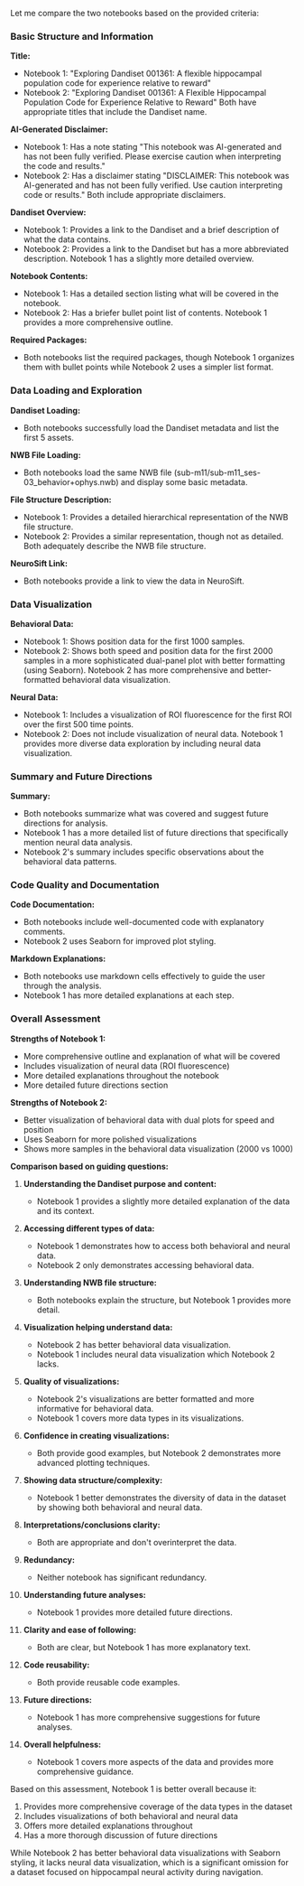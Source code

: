 Let me compare the two notebooks based on the provided criteria:

### Basic Structure and Information

**Title:** 
- Notebook 1: "Exploring Dandiset 001361: A flexible hippocampal population code for experience relative to reward"
- Notebook 2: "Exploring Dandiset 001361: A Flexible Hippocampal Population Code for Experience Relative to Reward"
Both have appropriate titles that include the Dandiset name.

**AI-Generated Disclaimer:**
- Notebook 1: Has a note stating "This notebook was AI-generated and has not been fully verified. Please exercise caution when interpreting the code and results."
- Notebook 2: Has a disclaimer stating "DISCLAIMER: This notebook was AI-generated and has not been fully verified. Use caution interpreting code or results."
Both include appropriate disclaimers.

**Dandiset Overview:**
- Notebook 1: Provides a link to the Dandiset and a brief description of what the data contains.
- Notebook 2: Provides a link to the Dandiset but has a more abbreviated description.
Notebook 1 has a slightly more detailed overview.

**Notebook Contents:**
- Notebook 1: Has a detailed section listing what will be covered in the notebook.
- Notebook 2: Has a briefer bullet point list of contents.
Notebook 1 provides a more comprehensive outline.

**Required Packages:**
- Both notebooks list the required packages, though Notebook 1 organizes them with bullet points while Notebook 2 uses a simpler list format.

### Data Loading and Exploration

**Dandiset Loading:**
- Both notebooks successfully load the Dandiset metadata and list the first 5 assets.

**NWB File Loading:**
- Both notebooks load the same NWB file (sub-m11/sub-m11_ses-03_behavior+ophys.nwb) and display some basic metadata.

**File Structure Description:**
- Notebook 1: Provides a detailed hierarchical representation of the NWB file structure.
- Notebook 2: Provides a similar representation, though not as detailed.
Both adequately describe the NWB file structure.

**NeuroSift Link:**
- Both notebooks provide a link to view the data in NeuroSift.

### Data Visualization

**Behavioral Data:**
- Notebook 1: Shows position data for the first 1000 samples.
- Notebook 2: Shows both speed and position data for the first 2000 samples in a more sophisticated dual-panel plot with better formatting (using Seaborn).
Notebook 2 has more comprehensive and better-formatted behavioral data visualization.

**Neural Data:**
- Notebook 1: Includes a visualization of ROI fluorescence for the first ROI over the first 500 time points.
- Notebook 2: Does not include visualization of neural data.
Notebook 1 provides more diverse data exploration by including neural data visualization.

### Summary and Future Directions

**Summary:**
- Both notebooks summarize what was covered and suggest future directions for analysis.
- Notebook 1 has a more detailed list of future directions that specifically mention neural data analysis.
- Notebook 2's summary includes specific observations about the behavioral data patterns.

### Code Quality and Documentation

**Code Documentation:**
- Both notebooks include well-documented code with explanatory comments.
- Notebook 2 uses Seaborn for improved plot styling.

**Markdown Explanations:**
- Both notebooks use markdown cells effectively to guide the user through the analysis.
- Notebook 1 has more detailed explanations at each step.

### Overall Assessment

**Strengths of Notebook 1:**
- More comprehensive outline and explanation of what will be covered
- Includes visualization of neural data (ROI fluorescence)
- More detailed explanations throughout the notebook
- More detailed future directions section

**Strengths of Notebook 2:**
- Better visualization of behavioral data with dual plots for speed and position
- Uses Seaborn for more polished visualizations
- Shows more samples in the behavioral data visualization (2000 vs 1000)

**Comparison based on guiding questions:**

1. **Understanding the Dandiset purpose and content:**
   - Notebook 1 provides a slightly more detailed explanation of the data and its context.

2. **Accessing different types of data:**
   - Notebook 1 demonstrates how to access both behavioral and neural data.
   - Notebook 2 only demonstrates accessing behavioral data.

3. **Understanding NWB file structure:**
   - Both notebooks explain the structure, but Notebook 1 provides more detail.

4. **Visualization helping understand data:**
   - Notebook 2 has better behavioral data visualization.
   - Notebook 1 includes neural data visualization which Notebook 2 lacks.

5. **Quality of visualizations:**
   - Notebook 2's visualizations are better formatted and more informative for behavioral data.
   - Notebook 1 covers more data types in its visualizations.

6. **Confidence in creating visualizations:**
   - Both provide good examples, but Notebook 2 demonstrates more advanced plotting techniques.

7. **Showing data structure/complexity:**
   - Notebook 1 better demonstrates the diversity of data in the dataset by showing both behavioral and neural data.

8. **Interpretations/conclusions clarity:**
   - Both are appropriate and don't overinterpret the data.

9. **Redundancy:**
   - Neither notebook has significant redundancy.

10. **Understanding future analyses:**
    - Notebook 1 provides more detailed future directions.

11. **Clarity and ease of following:**
    - Both are clear, but Notebook 1 has more explanatory text.

12. **Code reusability:**
    - Both provide reusable code examples.

13. **Future directions:**
    - Notebook 1 has more comprehensive suggestions for future analyses.

14. **Overall helpfulness:**
    - Notebook 1 covers more aspects of the data and provides more comprehensive guidance.

Based on this assessment, Notebook 1 is better overall because it:
1. Provides more comprehensive coverage of the data types in the dataset
2. Includes visualizations of both behavioral and neural data
3. Offers more detailed explanations throughout
4. Has a more thorough discussion of future directions

While Notebook 2 has better behavioral data visualizations with Seaborn styling, it lacks neural data visualization, which is a significant omission for a dataset focused on hippocampal neural activity during navigation.